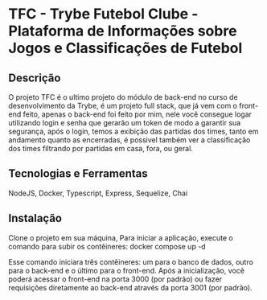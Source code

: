 # TFC - Trybe Futebol Clube - Plataforma de Informações sobre Jogos e Classificações de Futebol 

## Descrição

O projeto TFC é o ultimo projeto do módulo de back-end no curso de desenvolvimento da Trybe, é um projeto full stack, que já vem com o front-end feito, apenas o back-end foi feito por mim, nele você consegue logar utilizando login e senha que gerarão um token de modo a garantir sua segurança, após o login, temos a exibição das partidas dos times, tanto em andamento quanto as encerradas, é possivel também ver a classificação dos times filtrando por partidas em casa, fora, ou geral.

## Tecnologias e Ferramentas

NodeJS, Docker, Typescript, Express, Sequelize, Chai

## Instalação

Clone o projeto em sua máquina, Para iniciar a aplicação, execute o comando para subir os contêineres:  docker compose up -d

Esse comando iniciara três contêineres: um para o banco de dados, outro para o back-end e o último para o front-end.
Após a inicialização, você poderá acessar o front-end na porta 3000 (por padrão) ou fazer requisições diretamente ao back-end através da porta 3001 (por padrão).

